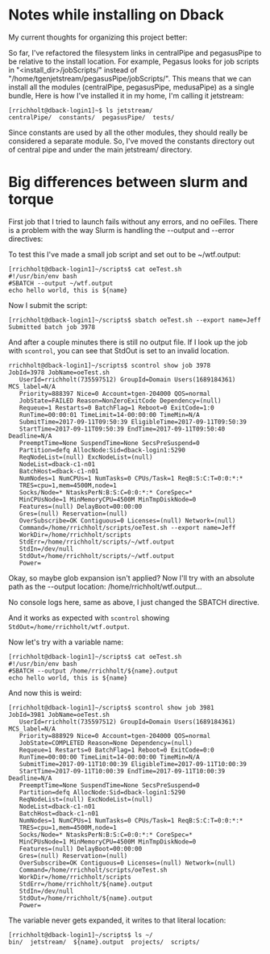 # Notes while installing on Dback

My current thoughts for organizing this project better:

So far, I've refactored the filesystem links in centralPipe and pegasusPipe to be relative to the install location. For example, Pegasus looks for job scripts in "<install_dir>/jobScripts/" instead of "/home/tgenjetstream/pegasusPipe/jobScripts/". This means that we can install all the modules (centralPipe, pegasusPipe, medusaPipe) as a single bundle, Here is how I've installed it in my home, I'm calling it jetstream:

```
[rrichholt@dback-login1]~$ ls jetstream/
centralPipe/  constants/  pegasusPipe/  tests/
```

Since constants are used by all the other modules, they should really be considered a separate module. So, I've moved the constants directory out of central pipe and under the main jetstream/ directory.

# Big differences between slurm and torque

First job that I tried to launch fails without any errors, and no oeFiles. There is a problem with the way Slurm is handling the --output and --error directives:

To test this I've made a small job script and set out to be ~/wtf.output: 

```shell
[rrichholt@dback-login1]~/scripts$ cat oeTest.sh
#!/usr/bin/env bash
#SBATCH --output ~/wtf.output
echo hello world, this is ${name}
```

Now I submit the script:

```shell
[rrichholt@dback-login1]~/scripts$ sbatch oeTest.sh --export name=Jeff
Submitted batch job 3978
```

And after a couple minutes there is still no output file. If I look up the job with `scontrol`, you can see that StdOut is set to an invalid location. 

```shell
rrichholt@dback-login1]~/scripts$ scontrol show job 3978
JobId=3978 JobName=oeTest.sh
   UserId=rrichholt(735597512) GroupId=Domain Users(1689184361) MCS_label=N/A
   Priority=888397 Nice=0 Account=tgen-204000 QOS=normal
   JobState=FAILED Reason=NonZeroExitCode Dependency=(null)
   Requeue=1 Restarts=0 BatchFlag=1 Reboot=0 ExitCode=1:0
   RunTime=00:00:01 TimeLimit=14-00:00:00 TimeMin=N/A
   SubmitTime=2017-09-11T09:50:39 EligibleTime=2017-09-11T09:50:39
   StartTime=2017-09-11T09:50:39 EndTime=2017-09-11T09:50:40 Deadline=N/A
   PreemptTime=None SuspendTime=None SecsPreSuspend=0
   Partition=defq AllocNode:Sid=dback-login1:5290
   ReqNodeList=(null) ExcNodeList=(null)
   NodeList=dback-c1-n01
   BatchHost=dback-c1-n01
   NumNodes=1 NumCPUs=1 NumTasks=0 CPUs/Task=1 ReqB:S:C:T=0:0:*:*
   TRES=cpu=1,mem=4500M,node=1
   Socks/Node=* NtasksPerN:B:S:C=0:0:*:* CoreSpec=*
   MinCPUsNode=1 MinMemoryCPU=4500M MinTmpDiskNode=0
   Features=(null) DelayBoot=00:00:00
   Gres=(null) Reservation=(null)
   OverSubscribe=OK Contiguous=0 Licenses=(null) Network=(null)
   Command=/home/rrichholt/scripts/oeTest.sh --export name=Jeff
   WorkDir=/home/rrichholt/scripts
   StdErr=/home/rrichholt/scripts/~/wtf.output
   StdIn=/dev/null
   StdOut=/home/rrichholt/scripts/~/wtf.output
   Power=
```

Okay, so maybe glob expansion isn't applied? Now I'll try with an absolute path as the --output location: /home/rrichholt/wtf.output...

No console logs here, same as above, I just changed the SBATCH directive.

And it works as expected with `scontrol` showing `StdOut=/home/rrichholt/wtf.output`. 

Now let's try with a variable name:

```shell
[rrichholt@dback-login1]~/scripts$ cat oeTest.sh
#!/usr/bin/env bash
#SBATCH --output /home/rrichholt/${name}.output
echo hello world, this is ${name}
```

And now this is weird:

```shell
[rrichholt@dback-login1]~/scripts$ scontrol show job 3981
JobId=3981 JobName=oeTest.sh
   UserId=rrichholt(735597512) GroupId=Domain Users(1689184361) MCS_label=N/A
   Priority=888929 Nice=0 Account=tgen-204000 QOS=normal
   JobState=COMPLETED Reason=None Dependency=(null)
   Requeue=1 Restarts=0 BatchFlag=1 Reboot=0 ExitCode=0:0
   RunTime=00:00:00 TimeLimit=14-00:00:00 TimeMin=N/A
   SubmitTime=2017-09-11T10:00:39 EligibleTime=2017-09-11T10:00:39
   StartTime=2017-09-11T10:00:39 EndTime=2017-09-11T10:00:39 Deadline=N/A
   PreemptTime=None SuspendTime=None SecsPreSuspend=0
   Partition=defq AllocNode:Sid=dback-login1:5290
   ReqNodeList=(null) ExcNodeList=(null)
   NodeList=dback-c1-n01
   BatchHost=dback-c1-n01
   NumNodes=1 NumCPUs=1 NumTasks=0 CPUs/Task=1 ReqB:S:C:T=0:0:*:*
   TRES=cpu=1,mem=4500M,node=1
   Socks/Node=* NtasksPerN:B:S:C=0:0:*:* CoreSpec=*
   MinCPUsNode=1 MinMemoryCPU=4500M MinTmpDiskNode=0
   Features=(null) DelayBoot=00:00:00
   Gres=(null) Reservation=(null)
   OverSubscribe=OK Contiguous=0 Licenses=(null) Network=(null)
   Command=/home/rrichholt/scripts/oeTest.sh
   WorkDir=/home/rrichholt/scripts
   StdErr=/home/rrichholt/${name}.output
   StdIn=/dev/null
   StdOut=/home/rrichholt/${name}.output
   Power=
```

The variable never gets expanded, it writes to that literal location:

```shell
[rrichholt@dback-login1]~/scripts$ ls ~/
bin/  jetstream/  ${name}.output  projects/  scripts/
```
